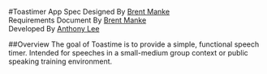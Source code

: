 #Toastimer App Spec
Designed By [Brent Manke](https://github.com/brentmanke)<br />
Requirements Document By [Brent Manke](https://github.com/brentmanke)<br />
Developed By [Anthony Lee](https://github.com/antwonlee)

##Overview
The goal of Toastime is to provide a simple, functional speech timer. Intended for speeches in a small-medium group context or public speaking training environment.
